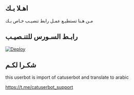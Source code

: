 ## اهـلا بـك
مـن هـنا تستطيـع عمـل رابط تنصيـب خـاص بـك

## رابـط السـورس للتنـصيـب

[![Deploy](https://www.herokucdn.com/deploy/button.svg)](https://heroku.com/deploy?template=https://github.com/7ATAM/jmthon)

## شكـرا لكـم 


this userbot is import of catuserbot and translate to arabic

https://t.me/catuserbot_support
